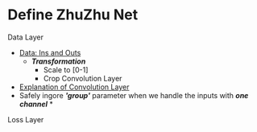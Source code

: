 Define ZhuZhu Net
=======================

Data Layer
* [Data: Ins and Outs](http://caffe.berkeleyvision.org/tutorial/data.html)
  * ***Transformation***
     * Scale to [0-1] 
     * Crop
Convolution Layer
* [Explanation of Convolution Layer](http://caffe.berkeleyvision.org/tutorial/layers.html)
* Safely ingore ***'group'*** parameter when we handle the inputs with ***one channel***
  *  

Loss Layer
